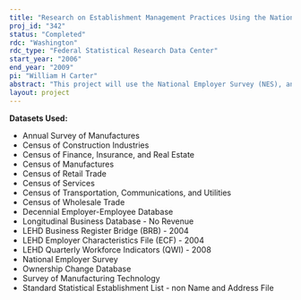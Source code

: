 ```yaml
---
title: "Research on Establishment Management Practices Using the National Employer Surveys"
proj_id: "342"
status: "Completed"
rdc: "Washington"
rdc_type: "Federal Statistical Research Data Center"
start_year: "2006"
end_year: "2009"
pi: "William H Carter"
abstract: "This project will use the National Employer Survey (NES), and especially the NES 2000 survey, together with a number of other U.S. Census Bureau datasets, to examine the incidence of various innovative human resource practices (such as employee involvement plans, organizational learning practices, nonstandard employment arrangements, and new personnel practices), the factors that determine their use, and the consequences of such use for organizational and individual outcomes (such as establishment performance, employee wages, and turnover).   This project will provide a number of benefits to the Census Bureau’s data programs, aside from the estimates of characteristics of populations.  Other benefits include assessing the NES’s unique methodology for surveying employees and identifying emerging employment issues—such as the extent to which those working in establishments are not employees of the establishment—that can be used to guide future surveys."
layout: project
---
```


**Datasets Used:**

  - Annual Survey of Manufactures 
  - Census of Construction Industries 
  - Census of Finance, Insurance, and Real Estate 
  - Census of Manufactures 
  - Census of Retail Trade 
  - Census of Services 
  - Census of Transportation, Communications, and Utilities 
  - Census of Wholesale Trade 
  - Decennial Employer-Employee Database 
  - Longitudinal Business Database - No Revenue 
  - LEHD Business Register Bridge (BRB) - 2004 
  - LEHD Employer Characteristics File (ECF) - 2004 
  - LEHD Quarterly Workforce Indicators (QWI) - 2008 
  - National Employer Survey 
  - Ownership Change Database 
  - Survey of Manufacturing Technology 
  - Standard Statistical Establishment List - non Name and Address File 

